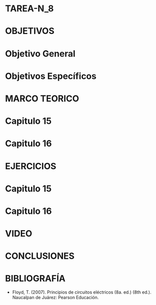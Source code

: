 # TAREA-N_8

# OBJETIVOS

# Objetivo General

# Objetivos Específicos

# MARCO TEORICO

# Capitulo 15

# Capitulo 16

# EJERCICIOS

# Capitulo 15

# Capitulo 16

# VIDEO

# CONCLUSIONES

# BIBLIOGRAFÍA
- Floyd, T. (2007). Principios de circuitos eléctricos (8a. ed.) (8th ed.). Naucalpan de Juárez: Pearson Educación.
